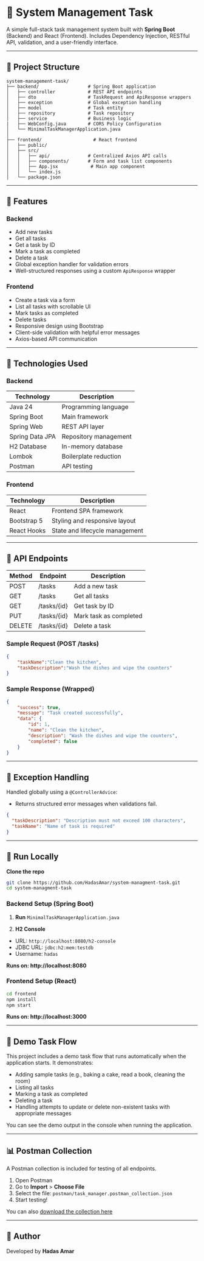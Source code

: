 # 📝 System Management Task

A simple full-stack task management system built with **Spring Boot** (Backend) and React (Frontend).
Includes  Dependency Injection, RESTful API, validation, and a user-friendly interface.

---

## 📂 Project Structure

```
system-management-task/
├── backend/                  # Spring Boot application
│   ├── controller            # REST API endpoints
│   ├── dto                   # TaskRequest and ApiResponse wrappers
│   ├── exception             # Global exception handling
│   ├── model                 # Task entity
│   ├── repository            # Task repository
│   ├── service               # Business logic
|   ├── WebConfig.java        # CORS Policy Configuration
│   └── MinimalTaskManagerApplication.java
│
├── frontend/                   # React frontend
│   ├── public/
│   ├── src/
│   │   ├── api/              # Centralized Axios API calls
│   │   ├── components/       # Form and task list components
│   │   ├── App.jsx            # Main app component
│   │   └── index.js
│   └── package.json
```

---

## 🔧 Features

### Backend

* Add new tasks
* Get all tasks
* Get a task by ID
* Mark a task as completed
* Delete a task
* Global exception handler for validation errors
* Well-structured responses using a custom `ApiResponse` wrapper

### Frontend

* Create a task via a form
* List all tasks with scrollable UI
* Mark tasks as completed
* Delete tasks
* Responsive design using Bootstrap
* Client-side validation with helpful error messages
* Axios-based API communication

---

## 🚀 Technologies Used

### Backend

| Technology      | Description           |
| --------------- | --------------------- |
| Java 24         | Programming language  |
| Spring Boot     | Main framework        |
| Spring Web      | REST API layer        |
| Spring Data JPA | Repository management |
| H2 Database     | In-memory database    |
| Lombok          | Boilerplate reduction |
| Postman         | API testing           |

### Frontend

| Technology      | Description                    |
| --------------- | -------------------------------|
| React           | Frontend SPA framework         |
| Bootstrap 5     | Styling and responsive layout  |
| React Hooks     | State and lifecycle management |

---

## 🚪 API Endpoints

| Method | Endpoint    | Description            |
| ------ | ----------- | ---------------------- |
| POST   | /tasks      | Add a new task         |
| GET    | /tasks      | Get all tasks          |
| GET    | /tasks/{id} | Get task by ID         |
| PUT    | /tasks/{id} | Mark task as completed |
| DELETE | /tasks/{id} | Delete a task          |

### Sample Request (POST /tasks)

```json
{
    "taskName":"Clean the kitchen",
    "taskDescription":"Wash the dishes and wipe the counters"
}
```

### Sample Response (Wrapped)

```json
{
    "success": true,
    "message": "Task created successfully",
    "data": {
        "id": 1,
        "name": "Clean the kitchen",
        "description": "Wash the dishes and wipe the counters",
        "completed": false
    }
}
```

---

## 🚫 Exception Handling

Handled globally using a `@ControllerAdvice`:

* Returns structured error messages when validations fail.

```json
{
  "taskDescription": "Description must not exceed 100 characters",
  "taskName": "Name of task is required"
}
```

---

## 🔄 Run Locally

**Clone the repo**

```bash
git clone https://github.com/HadasAmar/system-managment-task.git
cd system-managment-task
```

### Backend Setup (Spring Boot)

1. **Run** `MinimalTaskManagerApplication.java`

2. **H2 Console** 

* URL: `http://localhost:8080/h2-console`
* JDBC URL: `jdbc:h2:mem:testdb`
* Username: `hadas`

**Runs on: http://localhost:8080**

### Frontend Setup (React)

```bash
cd frontend
npm install
npm start
```
**Runs on: http://localhost:3000**

---

## 🧪 Demo Task Flow

This project includes a demo task flow that runs automatically when the application starts. It demonstrates:

- Adding sample tasks (e.g., baking a cake, read a book, cleaning the room)
- Listing all tasks
- Marking a task as completed
- Deleting a task
- Handling attempts to update or delete non-existent tasks with appropriate messages

You can see the demo output in the console when running the application.

---

## 📊 Postman Collection

A Postman collection is included for testing of all endpoints.

1. Open Postman
2. Go to **Import** > **Choose File**
3. Select the file: `postman/task_manager.postman_collection.json`
4. Start testing!

You can also [download the collection here](./backend/postman/task_manager.postman_collection.json)

---

## 📅 Author

Developed by **Hadas Amar**
